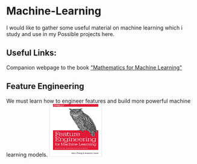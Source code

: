 # Machine-Learning
I would like to gather some useful material on machine learning which i study and use in my Possible  projects here.
## Useful Links:
Companion webpage to the book <a href="https://mml-book.github.io/"> "Mathematics for Machine Learning" </a>

## Feature Engineering
We must learn how to engineer features and build more powerful machine learning models.
<img src="https://github.com/Erfaan-Rostami/Machine-Learning/blob/master/feature%20engineering.jpg"  title="Feature Engineering for Machine Learning" height="140" width="140" />
